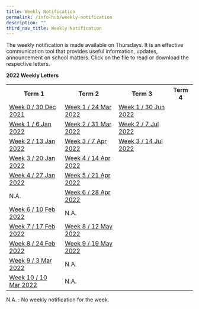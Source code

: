 ```yaml
---
title: Weekly Notification
permalink: /info-hub/weekly-notification
description: ""
third_nav_title: Weekly Notification
---
```


<p>The weekly notification is made available on Thursdays. It is an effective communication tool that provides useful information, updates, announcement on school matters. Click on the file to read or download the respective letters.</p>
<p><strong>2022 Weekly Letters</strong></p>
<table>
<tbody>
<tr>
<th>Term 1</th>
<th>Term 2</th>
<th>Term 3</th>
<th>Term 4</th>
</tr>
<tr>
<td><a href="https://drive.google.com/file/d/1KCcblnosz22n5xrLbWgRAyMx-royuc3X/view?usp=sharing" target="_blank" rel="noopener">Week 0 / 30 Dec 2021</a></td>
<td><a href="https://drive.google.com/file/d/1J7azTXsOjMLtAeObW8ixs-R3vU02_Oa4/view?usp=sharing" target="_blank" rel="noopener">Week 1 / 24 Mar 2022</a></td>
<td><a href="https://drive.google.com/file/d/1lColgWgO9rRLj1zuS1unt0Nj-wUbNQ0A/view?usp=sharing" target="_blank" rel="noopener">Week 1 / 30 Jun 2022</a></td>
</tr>
<tr>
<td><a href="https://drive.google.com/file/d/1km4JuuAx8Ed4j9UtBRQZS6aKd-nm_xfz/view?usp=sharing" target="_blank" rel="noopener">Week 1 / 6 Jan 2022</a></td>
<td><a href="https://drive.google.com/file/d/1ef8JyeYzIMyvCkm-zB9_R_fiRGQH4Hmt/view?usp=sharing" target="_blank" rel="noopener">Week 2 / 31 Mar 2022</a></td>
<td><a href="https://drive.google.com/file/d/1iOKlTzzNgJGdelqeQFjyhqfiBmRZs6uS/view?usp=sharing" target="_blank" rel="noopener">Week 2 / 7 Jul 2022</a></td>
</tr>
<tr>
<td><a href="https://drive.google.com/file/d/1RK2kdOrpEnl5xaJUWYKeS-WNwsFZT0Sk/view?usp=sharing" target="_blank" rel="noopener">Week 2 / 13 Jan 2022</a></td>
<td><a href="https://drive.google.com/file/d/1M32Y0J-RTII54cjZ55xV33-YnzPUx5Oq/view?usp=sharing" target="_blank" rel="noopener">Week 3 / 7 Apr 2022</a></td>
<td><a href="https://drive.google.com/file/d/1ehuZu_OCT5gEG-XDpYLv5Qfztwz7KaO2/view?usp=sharing" target="_blank" rel="noopener">Week 3 / 14 Jul 2022</a></td>
</tr>
<tr>
<td><a href="https://drive.google.com/file/d/1l3n8yUZE85_Lu7i0lONzUh3-MY06_lj6/view?usp=sharing" target="_blank" rel="noopener">Week 3 / 20 Jan 2022</a></td>
<td><a href="https://drive.google.com/file/d/1K1zN9cDdYfl8L0T9LXf5GChQNbiNNyGl/view?usp=sharing" target="_blank" rel="noopener">Week 4 / 14 Apr 2022</a></td>
</tr>
<tr>
<td><a href="https://drive.google.com/file/d/13fmxNzAqtHlgqjDUQ_7mNMHU33pd9zx8/view?usp=sharing" target="_blank" rel="noopener">Week 4 / 27 Jan 2022</a></td>
<td><a href="https://drive.google.com/file/d/1iDZm4uUd5bQQUuhs_Si74-x7LHu_QllL/view?usp=sharing" target="_blank" rel="noopener">Week 5 / 21 Apr 2022</a></td>
</tr>
<tr>
<td>N.A.</td>
<td><a href="https://drive.google.com/file/d/1akIJ5cAis8HLBTuMwpe6u7QbrKZstd7U/view?usp=sharing" target="_blank" rel="noopener">Week 6 / 28 Apr 2022</a></td>
</tr>
<tr>
<td><a href="https://drive.google.com/file/d/1eaPKrEu8CmbIx7TwTH2ARAdwIXYDamKS/view?usp=sharing" target="_blank" rel="noopener">Week 6 / 10 Feb 2022</a></td>
<td>N.A.</td>
</tr>
<tr>
<td><a href="https://drive.google.com/file/d/1zQX4QIwNQk2jSbpKXqufP2XGeXXf88Ld/view?usp=sharing" target="_blank" rel="noopener">Week 7 / 17 Feb 2022</a></td>
<td><a href="https://drive.google.com/file/d/1mH7SJgNKiBl0jRsAx0fAL6QiU8m1DUJq/view?usp=sharing" target="_blank" rel="noopener">Week 8 / 12 May 2022</a></td>
</tr>
<tr>
<td><a href="https://drive.google.com/file/d/1hO4vRPg1WPpyaNCmHe3mIVjn3oTeRrFz/view?usp=sharing" target="_blank" rel="noopener">Week 8 / 24 Feb 2022</a></td>
<td><a href="https://drive.google.com/file/d/1BmqzeEqNgdqhWK4-PyJRaHlnwQBl7NkF/view?usp=sharing" target="_blank" rel="noopener">Week 9 / 19 May 2022</a></td>
<td><br /><u></u></td>
</tr>
<tr>
<td><a href="https://drive.google.com/file/d/18yMRDho90jjr3CKzJzePdWKshYwJKOuv/view?usp=sharing" target="_blank" rel="noopener">Week 9 / 3 Mar 2022</a></td>
<td>N.A.</td>
</tr>
<tr>
<td><a href="https://drive.google.com/file/d/1sm_hhg2VcI9GgNZzaLz9crlgpFmmIxvP/view?usp=sharing" target="_blank" rel="noopener">Week 10 / 10 Mar 2022</a></td>
<td>N.A.</td>
</tr>
</tbody>
</table>
<p>N.A. : No weekly notification for the week.</p>